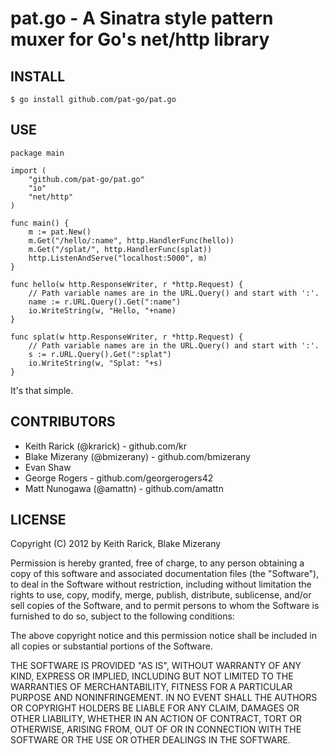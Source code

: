 # pat.go - A Sinatra style pattern muxer for Go's net/http library

## INSTALL

	$ go install github.com/pat-go/pat.go

## USE

	
	package main

	import (
		"github.com/pat-go/pat.go"
		"io"
		"net/http"
	)

	func main() {
		m := pat.New()
		m.Get("/hello/:name", http.HandlerFunc(hello))
		m.Get("/splat/", http.HandlerFunc(splat))
		http.ListenAndServe("localhost:5000", m)
	}

	func hello(w http.ResponseWriter, r *http.Request) {
		// Path variable names are in the URL.Query() and start with ':'.
		name := r.URL.Query().Get(":name")
		io.WriteString(w, "Hello, "+name)
	}

	func splat(w http.ResponseWriter, r *http.Request) {
		// Path variable names are in the URL.Query() and start with ':'.
		s := r.URL.Query().Get(":splat")
		io.WriteString(w, "Splat: "+s)
	}

It's that simple.

## CONTRIBUTORS

* Keith Rarick (@krarick) - github.com/kr
* Blake Mizerany (@bmizerany) - github.com/bmizerany
* Evan Shaw
* George Rogers - github.com/georgerogers42
* Matt Nunogawa (@amattn) - github.com/amattn

## LICENSE

Copyright (C) 2012 by Keith Rarick, Blake Mizerany

Permission is hereby granted, free of charge, to any person obtaining a copy
of this software and associated documentation files (the "Software"), to deal
in the Software without restriction, including without limitation the rights
to use, copy, modify, merge, publish, distribute, sublicense, and/or sell
copies of the Software, and to permit persons to whom the Software is
furnished to do so, subject to the following conditions:

The above copyright notice and this permission notice shall be included in
all copies or substantial portions of the Software.

THE SOFTWARE IS PROVIDED "AS IS", WITHOUT WARRANTY OF ANY KIND, EXPRESS OR
IMPLIED, INCLUDING BUT NOT LIMITED TO THE WARRANTIES OF MERCHANTABILITY,
FITNESS FOR A PARTICULAR PURPOSE AND NONINFRINGEMENT. IN NO EVENT SHALL THE
AUTHORS OR COPYRIGHT HOLDERS BE LIABLE FOR ANY CLAIM, DAMAGES OR OTHER
LIABILITY, WHETHER IN AN ACTION OF CONTRACT, TORT OR OTHERWISE, ARISING FROM,
OUT OF OR IN CONNECTION WITH THE SOFTWARE OR THE USE OR OTHER DEALINGS IN
THE SOFTWARE. 
